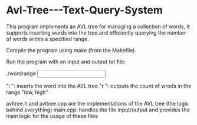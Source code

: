 # Avl-Tree---Text-Query-System

This program implements an AVL tree for managing a collection of words,
it supports inserting words into the tree and efficiently querying the number of words within a specified range.

Compile the program using make (from the Makefile)

Run the program with an input and output txt file:

./wordrange <input file> <output file>

"i <word>": inserts the word into the AVL tree
"r <low> <high>": outputs the count of wrods in the range "low, high"

avltree.h and avltree.cpp are the implementations of the AVL tree (the logic behind everything)
main.cpp: handles the file input/output and provides the main logic for the usage of these files
